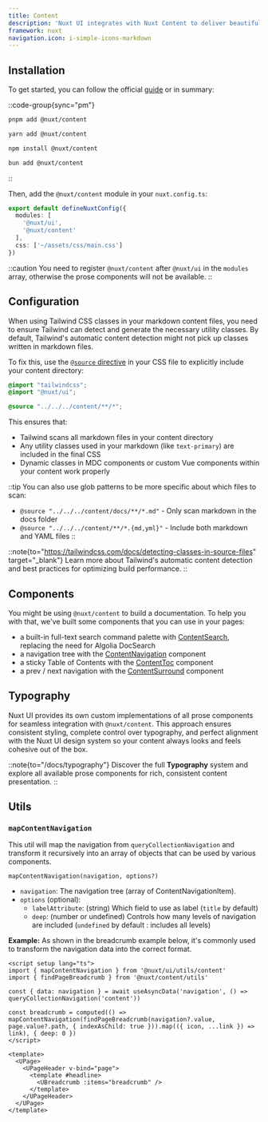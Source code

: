 ```yaml
---
title: Content
description: 'Nuxt UI integrates with Nuxt Content to deliver beautiful typography and consistent component styling.'
framework: nuxt
navigation.icon: i-simple-icons-markdown
---
```


## Installation

To get started, you can follow the official [guide](https://content.nuxt.com/docs/getting-started/installation) or in summary:

::code-group{sync="pm"}

```bash [pnpm]
pnpm add @nuxt/content
```

```bash [yarn]
yarn add @nuxt/content
```

```bash [npm]
npm install @nuxt/content
```

```bash [bun]
bun add @nuxt/content
```

::

Then, add the `@nuxt/content` module in your `nuxt.config.ts`:

```ts [nuxt.config.ts] {4}
export default defineNuxtConfig({
  modules: [
    '@nuxt/ui',
    '@nuxt/content'
  ],
  css: ['~/assets/css/main.css']
})
```

::caution
You need to register `@nuxt/content` after `@nuxt/ui` in the `modules` array, otherwise the prose components will not be available.
::

## Configuration

When using Tailwind CSS classes in your markdown content files, you need to ensure Tailwind can detect and generate the necessary utility classes. By default, Tailwind's automatic content detection might not pick up classes written in markdown files.

To fix this, use the [`@source` directive](https://tailwindcss.com/docs/functions-and-directives#source-directive) in your CSS file to explicitly include your content directory:

```css [app/assets/css/main.css]
@import "tailwindcss";
@import "@nuxt/ui";

@source "../../../content/**/*";
```

This ensures that:
- Tailwind scans all markdown files in your content directory
- Any utility classes used in your markdown (like `text-primary`) are included in the final CSS
- Dynamic classes in MDC components or custom Vue components within your content work properly

::tip
You can also use glob patterns to be more specific about which files to scan:
- `@source "../../../content/docs/**/*.md"` - Only scan markdown in the docs folder
- `@source "../../../content/**/*.{md,yml}"` - Include both markdown and YAML files
::

::note{to="https://tailwindcss.com/docs/detecting-classes-in-source-files" target="_blank"}
Learn more about Tailwind's automatic content detection and best practices for optimizing build performance.
::

## Components

You might be using `@nuxt/content` to build a documentation. To help you with that, we've built some components that you can use in your pages:

- a built-in full-text search command palette with [ContentSearch](/docs/components/content-search), replacing the need for Algolia DocSearch
- a navigation tree with the [ContentNavigation](/docs/components/content-navigation) component
- a sticky Table of Contents with the [ContentToc](/docs/components/content-toc) component
- a prev / next navigation with the [ContentSurround](/docs/components/content-surround) component

## Typography

Nuxt UI provides its own custom implementations of all prose components for seamless integration with `@nuxt/content`. This approach ensures consistent styling, complete control over typography, and perfect alignment with the Nuxt UI design system so your content always looks and feels cohesive out of the box.

::note{to="/docs/typography"}
Discover the full **Typography** system and explore all available prose components for rich, consistent content presentation.
::

## Utils

### `mapContentNavigation`

This util will map the navigation from `queryCollectionNavigation` and transform it recursively into an array of objects that can be used by various components.

`mapContentNavigation(navigation, options?)`
- `navigation`: The navigation tree (array of ContentNavigationItem).
- `options` (optional):
  - `labelAttribute`: (string) Which field to use as label (`title` by default)
  - `deep`: (number or undefined) Controls how many levels of navigation are included (`undefined` by default : includes all levels)

**Example:** As shown in the breadcrumb example below, it's commonly used to transform the navigation data into the correct format.

```vue [app.vue]
<script setup lang="ts">
import { mapContentNavigation } from '@nuxt/ui/utils/content'
import { findPageBreadcrumb } from '@nuxt/content/utils'

const { data: navigation } = await useAsyncData('navigation', () => queryCollectionNavigation('content'))

const breadcrumb = computed(() => mapContentNavigation(findPageBreadcrumb(navigation?.value, page.value?.path, { indexAsChild: true })).map(({ icon, ...link }) => link), { deep: 0 })
</script>

<template>
  <UPage>
    <UPageHeader v-bind="page">
      <template #headline>
        <UBreadcrumb :items="breadcrumb" />
      </template>
    </UPageHeader>
  </UPage>
</template>
```
